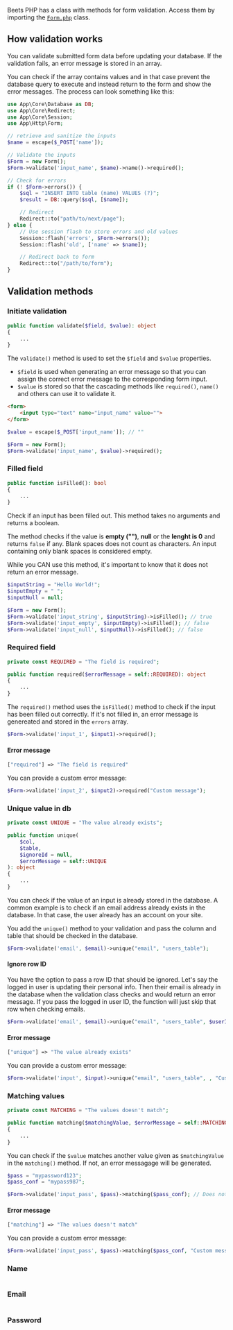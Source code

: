 Beets PHP has a class with methods for form validation. Access them by importing the [`Form.php`](./classes/Form.md) class.

## How validation works

You can validate submitted form data before updating your database. If the validation fails, an error message is stored in an array. 

You can check if the array contains values and in that case prevent the database query to execute and instead return to the form and show the error messages. The process can look something like this:

```php
use App\Core\Database as DB;
use App\Core\Redirect;
use App\Core\Session;
use App\Http\Form;

// retrieve and sanitize the inputs
$name = escape($_POST['name']);

// Validate the inputs
$Form = new Form();
$Form->validate('input_name', $name)->name()->required();

// Check for errors
if (! $Form->errors()) {
	$sql = "INSERT INTO table (name) VALUES (?)";
	$result = DB::query($sql, [$name]);

	// Redirect
	Redirect::to("path/to/next/page");
} else {
	// Use session flash to store errors and old values
	Session::flash('errors', $Form->errors());
	Session::flash('old', ['name' => $name]);

	// Redirect back to form
	Redirect::to("/path/to/form");
}
```

## Validation methods

### Initiate validation

```php
public function validate($field, $value): object
{
	...
}
```

The `validate()` method is used to set the `$field` and `$value` properties. 

- `$field` is used when generating an error message so that you can assign the correct error message to the corresponding form input. 
- `$value` is stored so that the cascading methods like `required()`, `name()` and others can use it to validate it.

```html
<form>
	<input type="text" name="input_name" value="">
</form>
```
```php
$value = escape($_POST['input_name']); // ""

$Form = new Form();
$Form->validate('input_name', $value)->required();
```

### Filled field

```php
public function isFilled(): bool
{
	...
}
```

Check if an input has been filled out. This method takes no arguments and returns a boolean.

The method checks if the value is **empty ("")**, **null** or the **lenght is 0** and returns `false` if any. Blank spaces does not count as characters. An input containing only blank spaces is considered empty.

While you CAN use this method, it's important to know that it does not return an error message.

```php
$inputString = "Hello World!";
$inputEmpty = " ";
$inputNull = null;

$Form = new Form();
$Form->validate('input_string', $inputString)->isFilled(); // true
$Form->validate('input_empty', $inputEmpty)->isFilled(); // false
$Form->validate('input_null', $inputNull)->isFilled(); // false
```

### Required field

```php
private const REQUIRED = "The field is required";

public function required($errorMessage = self::REQUIRED): object
{
	...
}
```

The `required()` method uses the `isFilled()` method to check if the input has been filled out correctly. If it's not filled in, an error message is genereated and stored in the `errors` array.

```php
$Form->validate('input_1', $input1)->required();
```

#### Error message

```php
["required"] => "The field is required"
```

You can provide a custom error message:

```php
$Form->validate('input_2', $input2)->required("Custom message");
```

### Unique value in db

```php
private const UNIQUE = "The value already exists";

public function unique(
	$col, 
	$table, 
	$ignoreId = null, 
	$errorMessage = self::UNIQUE
): object
{
	...
}
```

You can check if the value of an input is already stored in the database. A common example is to check if an email address already exists in the database. In that case, the user already has an account on your site.

You add the `unique()` method to your validation and pass the column and table that should be checked in the database.

```php
$Form->validate('email', $email)->unique("email", "users_table");
```

#### Ignore row ID

You have the option to pass a row ID that should be ignored. Let's say the logged in user is updating their personal info. Then their email is already in the database when the validation class checks and would return an error message. If you pass the logged in user ID, the function will just skip that row when checking emails.

```php
$Form->validate('email', $email)->unique("email", "users_table", $userId);
```

#### Error message

```php
["unique"] => "The value already exists"
```

You can provide a custom error message:

```php
$Form->validate('input', $input)->unique("email", "users_table", , "Custom message");
```

### Matching values

```php
private const MATCHING = "The values doesn't match";

public function matching($matchingValue, $errorMessage = self::MATCHING): object
{
	...
}
```

You can check if the `$value` matches another value given as `$matchingValue` in the `matching()` method. If not, an error messagage will be generated.

```php
$pass = "mypassword123";
$pass_conf = "mypass987";

$Form->validate('input_pass', $pass)->matching($pass_conf); // Does not match
```

#### Error message

```php
["matching"] => "The values doesn't match"
```

You can provide a custom error message:

```php
$Form->validate('input_pass', $pass)->matching($pass_conf, "Custom message");
```

### Name

```php

```

### Email

```php

```

### Password

```php

```